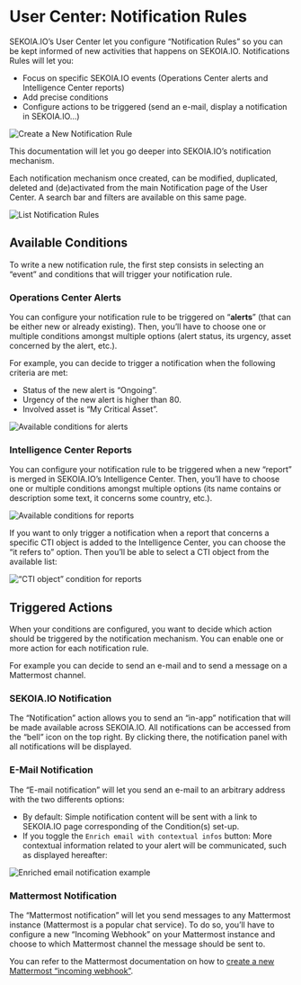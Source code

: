 # User Center: Notification Rules

SEKOIA.IO’s User Center let you configure “Notification Rules” so you can be kept informed of new activities that happens on SEKOIA.IO. 
Notifications Rules will let you:

- Focus on specific SEKOIA.IO events (Operations Center alerts and Intelligence Center reports)
- Add precise conditions
- Configure actions to be triggered (send an e-mail, display a notification in SEKOIA.IO...)

![Create a New Notification Rule](../assets/user_center/notification_rules.png)

This documentation will let you go deeper into SEKOIA.IO’s notification mechanism.

Each notification mechanism once created, can be modified, duplicated, deleted and (de)activated from the main Notification page of the User Center.
A search bar and filters are available on this same page.

![List Notification Rules](../assets/user_center/notification_list.png)

## Available Conditions

To write a new notification rule, the first step consists in selecting an “event” and conditions that will trigger your notification rule.

### Operations Center Alerts

You can configure your notification rule to be triggered on “**alerts**” (that can be either new or already existing). Then, you’ll have to choose one or multiple conditions amongst multiple options (alert status, its urgency, asset concerned by the alert, etc.).

For example, you can decide to trigger a notification when the following criteria are met:

- Status of the new alert is “Ongoing”.
- Urgency of the new alert is higher than 80.
- Involved asset is “My Critical Asset”.

![Available conditions for alerts](../assets/user_center/notification_conditions_alerts.png)

### Intelligence Center Reports

You can configure your notification rule to be triggered when a new “report” is merged in SEKOIA.IO’s Intelligence Center. Then, you’ll have to choose one or multiple conditions amongst multiple options (its name contains or description some text, it concerns some country, etc.).

![Available conditions for reports](../assets/user_center/notification_conditions_report.png)

If you want to only trigger a notification when a report that concerns a specific CTI object is added to the Intelligence Center, you can choose the “it refers to” option. Then you’ll be able to select a CTI object from the available list:

![“CTI object” condition for reports](../assets/user_center/notification_conditions_report_refers.png)

## Triggered Actions

When your conditions are configured, you want to decide which action should be triggered by the notification mechanism. You can enable one or more action for each notification rule.

For example you can decide to send an e-mail and to send a message on a Mattermost channel.

### SEKOIA.IO Notification

The “Notification” action allows you to send an “in-app” notification that will be made available across SEKOIA.IO. All notifications can be accessed from the “bell” icon on the top right. By clicking there, the notification panel with all notifications will be displayed.

### E-Mail Notification

The “E-mail notification” will let you send an e-mail to an arbitrary address with the two differents options:

- By default: Simple notification content will be sent with a link to SEKOIA.IO page corresponding of the Condition(s) set-up.
- If you toggle the `Enrich email with contextual infos` button: More contextual information related to your alert will be communicated, such as displayed hereafter:

![Enriched email notification example](../assets/user_center/enriched_email_notification_example.png)

### Mattermost Notification

The “Mattermost notification” will let you send messages to any Mattermost instance (Mattermost is a popular chat service). To do so, you’ll have to configure a new “Incoming Webhook” on your Mattermost instance and choose to which Mattermost channel the message should be sent to.

You can refer to the Mattermost documentation on how to [create a new Mattermost “incoming webhook”](https://docs.mattermost.com/developer/webhooks-incoming.html).